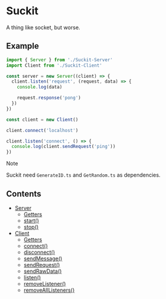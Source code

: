 # Suckit
A thing like socket, but worse.

## Example
```ts
import { Server } from './Suckit-Server'
import Client from './Suckit-Client'

const server = new Server((client) => {
  client.listen('request', (request, data) => {
    console.log(data)

    request.response('pong')
  })
})

const client = new Client()

client.connect('localhost')

client.listen('connect', () => {
  console.log(client.sendRequest('ping'))
})
```

> [!Note]
> Suckit need `GenerateID.ts` and `GetRandom.ts` as dependencies.

## Contents
* [Server](#server)
  * [Getters](#getters)
  * [start()](#start)
  * [stop()](#stop)
* [Client](#client)
  * [Getters](#getters-1)
  * [connect()](#connect)
  * [disconnect()](#disconnect)
  * [sendMessage()](#sendmessage)
  * [sendRequest()](#sendrequest)
  * [sendRawData()](#sendrawdata)
  * [listen()](#listen)
  * [removeListener()](#removelistener)
  * [removeAllListeners()](#removealllisteners)
